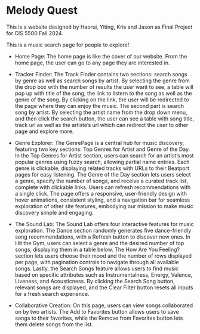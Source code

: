 # Melody Quest
This is a website designed by Haorui, Yiting, Kris and Jason as Final Project for CIS 5500 Fall 2024. 

This is a music search page for people to explore! 

- Home Page: The home page is like the cover of our website. From the home page, the user can go to any page they are interested in.
- Tracker Finder: The Track Finder contains two sections: search songs by genre as well as search songs by artist. By selecting the genre from the drop box with the number of results the user want to see, a table will pop up with title of the song, the link to listern to the song as well as the genre of the song. By clicking on the link, the user will be redirected to the page where they can enjoy the music. 
The second part is search song by artist. By selecting the artist name from the drop down menu, and then click the search button, the user can see a table with song title, track url as well as the artiste’s url which can redirect the user to other page and explore more.  

- Genre Explorer: The GenrePage is a central hub for music discovery, featuring two key sections: Top Genres for Artist and Genre of the Day. In the Top Genres for Artist section, users can search for an artist’s most popular genres using fuzzy search, allowing partial name entries. Each genre is clickable, displaying related tracks with URLs to their Beatport pages for easy listening. The Genre of the Day section lets users select a genre, specify the number of songs, and receive a curated track list, complete with clickable links. Users can refresh recommendations with a single click. The page offers a responsive, user-friendly design with hover animations, consistent styling, and a navigation bar for seamless exploration of other site features, embodying our mission to make music discovery simple and engaging.

- The Sound Lab: The Sound Lab offers four interactive features for music exploration. The Dance section randomly generates five dance-friendly song recommendations, with a Refresh button to discover new ones. In Hit the Gym, users can select a genre and the desired number of top songs, displaying them in a table below. The How Are You Feeling? section lets users choose their mood and the number of rows displayed per page, with pagination controls to navigate through all available songs. Lastly, the Search Songs feature allows users to find music based on specific attributes such as Instrumentalness, Energy, Valence, Liveness, and Acousticness. By clicking the Search Song button, relevant songs are displayed, and the Clear Filter button resets all inputs for a fresh search experience.

- Collaborative Creation: On this page, users can view songs collaborated on by two artists. The Add to Favorites button allows users to save songs to their favorites, while the Remove from Favorites button lets them delete songs from the list.
